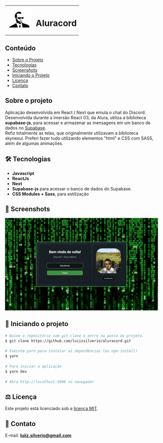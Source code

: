 <table>
  <tr>
    <td><img src="https://github.com/luiizsilverio/aluracord/blob/main/public/smith.jpg" style="width: 80px" /></td>    
    <td><h1>Aluracord</h1></td>
  </tr>
</table>

## Conteúdo
* [Sobre o Projeto](#sobre-o-projeto)
* [Tecnologias](#hammer_and_wrench-tecnologias)
* [Screenshots](#camera_flash-screenshots)
* [Iniciando o Projeto](#car-Iniciando-o-projeto)
* [Licença](#balance_scale-licença)
* [Contato](#email-contato)

## Sobre o projeto
Aplicação desenvolvida em React / Next que emula o chat do Discord.<br />
Desenvolvida durante a Imersão React 03, da Alura, utiliza a biblioteca __supabase-js__, para acessar e armazenar as mensagens em um banco de dados no [Supabase](https://supabase.com).<br />
Refiz totalmente as telas, que originalmente utilizavam a biblioteca skynexui. Preferi fazer tudo utilizando elementos "html" e CSS com SASS, além de algumas animações.<br />
  
## :hammer_and_wrench: Tecnologias
* __Javascript__
* __ReactJs__
* __Next__
* __Supabase-js__ para acessar o banco de dados do Supabase.
* __CSS Modules + Sass__, para estilização

## :camera_flash: Screenshots
![](https://github.com/luiizsilverio/aluracord/blob/main/public/aluracord.gif)


## :car: Iniciando o projeto
```bash
# Baixe o repositório com git clone e entre na pasta do projeto.
$ git clone https://github.com/luiizsilverio/aluracord.git

# Execute yarn para instalar as dependências (ou npm install)
$ yarn

# Para iniciar a aplicação
$ yarn dev

# Abra http://localhost:3000 no navegador
```

## :balance_scale: Licença
Este projeto está licenciado sob a [licença MIT](LICENSE).

## :email: Contato

E-mail: [**luiiz.silverio@gmail.com**](mailto:luiiz.silverio@gmail.com)
